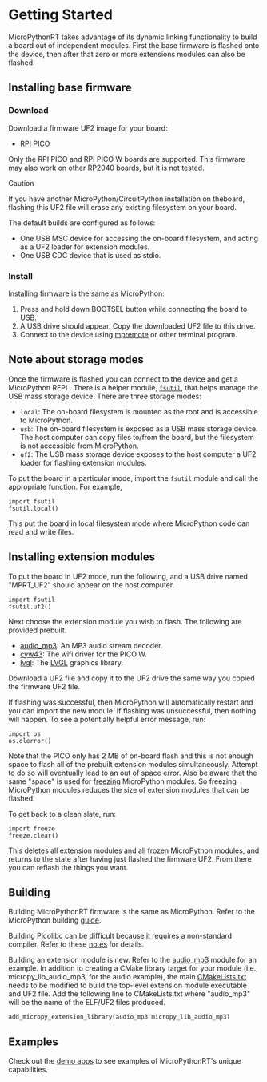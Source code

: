 # Getting Started
MicroPythonRT takes advantage of its dynamic linking functionality to build a board out of independent modules. First the base firmware is flashed onto the device, then after that zero or more extensions modules can also be flashed.

## Installing base firmware

### Download
Download a firmware UF2 image for your board:
- [RPI PICO](https://github.com/gneverov/micropythonrt/releases/download/v0.0.2/firmware.uf2)

Only the RPI PICO and RPI PICO W boards are supported. This firmware may also work on other RP2040 boards, but it is not tested.

> [!CAUTION]
> If you have another MicroPython/CircuitPython installation on theboard, flashing this UF2 file will erase any existing filesystem on your board.

The default builds are configured as follows:
- One USB MSC device for accessing the on-board filesystem, and acting as a UF2 loader for extension modules.
- One USB CDC device that is used as stdio.

### Install
Installing firmware is the same as MicroPython:
1. Press and hold down BOOTSEL button while connecting the board to USB.
1. A USB drive should appear. Copy the downloaded UF2 file to this drive.
1. Connect to the device using [mpremote](https://docs.micropython.org/en/latest/reference/mpremote.html) or other terminal program.

## Note about storage modes
Once the firmware is flashed you can connect to the device and get a MicroPython REPL. There is a helper module, [`fsutil`](/ports/rp2/modules/fsutil.py), that helps manage the USB mass storage device. There are three storage modes:
- `local`: The on-board filesystem is mounted as the root and is accessible to MicroPython.
- `usb`: The on-board filesystem is exposed as a USB mass storage device. The host computer can copy files to/from the board, but the filesystem is not accessible from MicroPython.
- `uf2`: The USB mass storage device exposes to the host computer a UF2 loader for flashing extension modules.

To put the board in a particular mode, import the `fsutil` module and call the appropriate function. For example,
```
import fsutil
fsutil.local()
```
This put the board in local filesystem mode where MicroPython code can read and write files.

## Installing extension modules
To put the board in UF2 mode, run the following, and a USB drive named "MPRT_UF2" should appear on the host computer.
```
import fsutil
fsutil.uf2()
```

Next choose the extension module you wish to flash. The following are provided prebuilt.
- [audio_mp3](https://github.com/gneverov/micropythonrt/releases/download/v0.0.2/libaudio_mp3.uf2): An MP3 audio stream decoder.
- [cyw43](https://github.com/gneverov/micropythonrt/releases/download/v0.0.2/libcyw43.uf2): The wifi driver for the PICO W.
- [lvgl](https://github.com/gneverov/micropythonrt/releases/download/v0.0.2/liblvgl.uf2): The [LVGL](https://github.com/lvgl/lvgl) graphics library.

Download a UF2 file and copy it to the UF2 drive the same way you copied the firmware UF2 file.

If flashing was successful, then MicroPython will automatically restart and you can import the new module. If flashing was unsuccessful, then nothing will happen. To see a potentially helpful error message, run:
```
import os
os.dlerror()
```

Note that the PICO only has 2 MB of on-board flash and this is not enough space to flash all of the prebuilt extension modules simultaneously. Attempt to do so will eventually lead to an out of space error. Also be aware that the same "space" is used for [freezing](/examples/freeze/README.md) MicroPython modules. So freezing MicroPython modules reduces the size of extension modules that can be flashed.

To get back to a clean slate, run:
```
import freeze
freeze.clear()
```
This deletes all extension modules and all frozen MicroPython modules, and returns to the state after having just flashed the firmware UF2. From there you can reflash the things you want.

## Building
Building MicroPythonRT firmware is the same as MicroPython. Refer to the MicroPython building [guide](https://docs.micropython.org/en/latest/develop/gettingstarted.html).

Building Picolibc can be difficult because it requires a non-standard compiler. Refer to these [notes](/ports/rp2/picolibc/README.md) for details.

Building an extension module is new. Refer to the [audio_mp3](/extmod/audio_mp3/modaudio_mp3.c) module for an example. In addition to creating a CMake library target for your module (i.e., micropy_lib_audio_mp3, for the audio example), the main [CMakeLists.txt](/ports/rp2/CMakeLists.txt) needs to be modified to build the top-level extension module executable and UF2 file. Add the following line to CMakeLists.txt where "audio_mp3" will be the name of the ELF/UF2 files produced.
```
add_micropy_extension_library(audio_mp3 micropy_lib_audio_mp3)
```

## Examples
Check out the [demo apps](/examples/async/README.md) to see examples of MicroPythonRT's unique capabilities.
